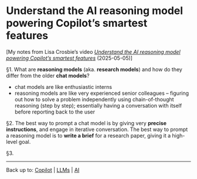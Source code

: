 # Understand the AI reasoning model powering Copilot’s smartest features

\[My notes from Lisa Crosbie’s video *[Understand the AI reasoning model powering Copilot’s smartest features](https://www.youtube.com/watch?v=h0bbBDLWlGU)* (2025-05-05)\]

§1. What are **reasoning models** (aka. **research models**) and how do they differ from the older **chat models**?
- chat models are like enthusiastic interns
- reasoning models are like very experienced senior colleagues – figuring out how to solve a problem independently using chain-of-thought reasoning (step by step); essentially having a conversation with itself before reporting back to the user

§2. The best way to prompt a chat model is by giving very **precise instructions**, and engage in iterative conversation. The best way to prompt a reasoning model is to **write a brief** for a research paper, giving it a high-level goal.

§3. 

----

Back up to: [Copilot](index.md) | [LLMs](../index.md) | [AI](../../index.md)
